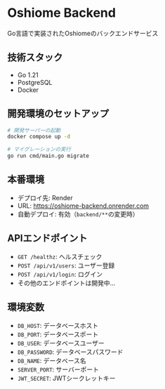 # Oshiome Backend

Go言語で実装されたOshiomeのバックエンドサービス

## 技術スタック

- Go 1.21
- PostgreSQL
- Docker

## 開発環境のセットアップ

```bash
# 開発サーバーの起動
docker compose up -d

# マイグレーションの実行
go run cmd/main.go migrate
```

## 本番環境

- デプロイ先: Render
- URL: https://oshiome-backend.onrender.com
- 自動デプロイ: 有効（`backend/**`の変更時）

## APIエンドポイント

- `GET /healthz`: ヘルスチェック
- `POST /api/v1/users`: ユーザー登録
- `POST /api/v1/login`: ログイン
- その他のエンドポイントは開発中...

## 環境変数

- `DB_HOST`: データベースホスト
- `DB_PORT`: データベースポート
- `DB_USER`: データベースユーザー
- `DB_PASSWORD`: データベースパスワード
- `DB_NAME`: データベース名
- `SERVER_PORT`: サーバーポート
- `JWT_SECRET`: JWTシークレットキー 